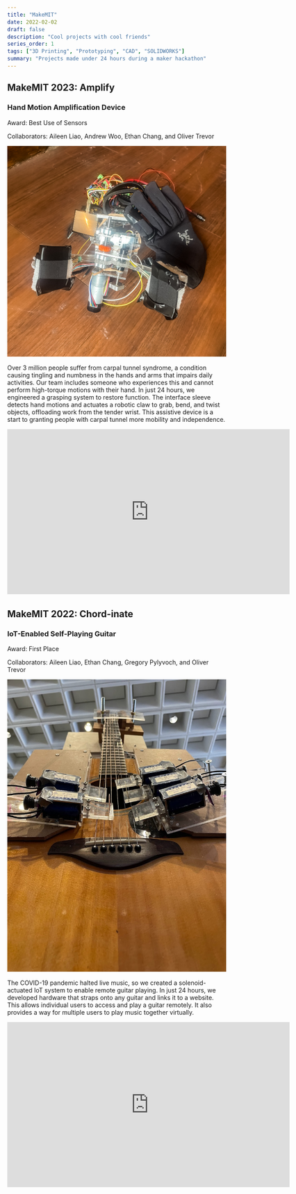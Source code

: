 ```yaml
---
title: "MakeMIT"
date: 2022-02-02
draft: false
description: "Cool projects with cool friends"
series_order: 1
tags: ["3D Printing", "Prototyping", "CAD", "SOLIDWORKS"]
summary: "Projects made under 24 hours during a maker hackathon"
---
```


## MakeMIT 2023: Amplify
### Hand Motion Amplification Device

Award: Best Use of Sensors

Collaborators:
Aileen Liao, Andrew Woo, Ethan Chang, and Oliver Trevor

<img class="thumbnailshadow" src="images/glove.jpg"/>

Over 3 million people suffer from carpal tunnel syndrome, a condition causing tingling and numbness in the hands and arms that impairs daily activities. Our team includes someone who experiences this and cannot perform high-torque motions with their hand. In just 24 hours, we engineered a grasping system to restore function. The interface sleeve detects hand motions and actuates a robotic claw to grab, bend, and twist objects, offloading work from the tender wrist. This assistive device is a start to granting people with carpal tunnel more mobility and independence.

<iframe width="650" height="380" src="https://www.youtube.com/embed/NJ-iOijgK1Q" title="Amplify: Motion Amplification Glove" frameborder="0" allow="accelerometer; autoplay; clipboard-write; encrypted-media; gyroscope; picture-in-picture; web-share" referrerpolicy="strict-origin-when-cross-origin" allowfullscreen></iframe>

## MakeMIT 2022: Chord-inate
### IoT-Enabled Self-Playing Guitar

Award: First Place

Collaborators:
Aileen Liao, Ethan Chang, Gregory Pylyvoch, and Oliver Trevor

<img class="thumbnailshadow" src="images/guitar.jpg"/>

The COVID-19 pandemic halted live music, so we created a solenoid-actuated IoT system to enable remote guitar playing. In just 24 hours, we developed hardware that straps onto any guitar and links it to a website. This allows individual users to access and play a guitar remotely. It also provides a way for multiple users to play music together virtually.

<iframe width="650" height="380" src="https://www.youtube.com/embed/g7ljwnxyMX4" title="Chord-inate: Demo" frameborder="0" allow="accelerometer; autoplay; clipboard-write; encrypted-media; gyroscope; picture-in-picture; web-share" referrerpolicy="strict-origin-when-cross-origin" allowfullscreen></iframe>